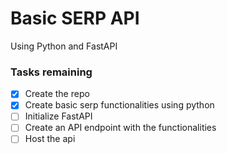 # Basic SERP API

Using Python and FastAPI

### Tasks remaining

- [x] Create the repo
- [x] Create basic serp functionalities using python
- [ ] Initialize FastAPI
- [ ] Create an API endpoint with the functionalities
- [ ] Host the api
